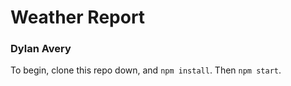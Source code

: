# Weather Report

### Dylan Avery

To begin, clone this repo down, and `npm install`. Then `npm start`.

